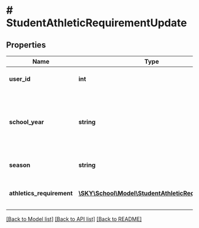 # # StudentAthleticRequirementUpdate

## Properties

Name | Type | Description | Notes
------------ | ------------- | ------------- | -------------
**user_id** | **int** | The user ID of the student. |
**school_year** | **string** | The ID or label of the school year. Defaults to current school year. | [optional]
**season** | **string** | The ID of the athletic season. |
**athletics_requirement** | [**\SKY\School\Model\StudentAthleticRequirement[]**](StudentAthleticRequirement.md) | An array of athletic requirement objects |

[[Back to Model list]](../../README.md#models) [[Back to API list]](../../README.md#endpoints) [[Back to README]](../../README.md)
